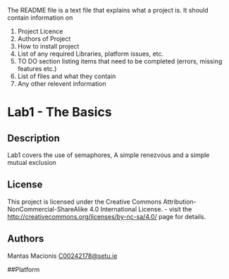 The README file is a text file that explains what a project is.
It should contain information on

1. Project Licence
2. Authors of Project
3. How to install project
4. List of any required Libraries, platform issues, etc.
5. TO DO section listing items that need to be completed (errors, missing features etc.)
6. List of files and what they contain
7. Any other relevent information

# Lab1 - The Basics 

## Description

Lab1 covers the use of semaphores, A simple renezvous and a simple mutual exclusion

## License
This project is licensed under the Creative Commons Attribution-NonCommercial-ShareAlike 4.0 International License. - visit the http://creativecommons.org/licenses/by-nc-sa/4.0/ page for details.

## Authors
Mantas Macionis
C00242178@setu.ie

##Platform

